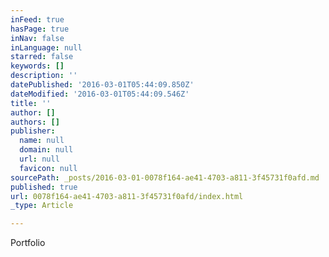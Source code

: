 ```yaml
---
inFeed: true
hasPage: true
inNav: false
inLanguage: null
starred: false
keywords: []
description: ''
datePublished: '2016-03-01T05:44:09.850Z'
dateModified: '2016-03-01T05:44:09.546Z'
title: ''
author: []
authors: []
publisher:
  name: null
  domain: null
  url: null
  favicon: null
sourcePath: _posts/2016-03-01-0078f164-ae41-4703-a811-3f45731f0afd.md
published: true
url: 0078f164-ae41-4703-a811-3f45731f0afd/index.html
_type: Article

---
```

Portfolio